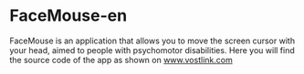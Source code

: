 FaceMouse-en
============

FaceMouse is an application that allows you to move the screen cursor with your head, aimed to people with psychomotor disabilities. Here you will find the source code of the app as shown on www.vostlink.com
